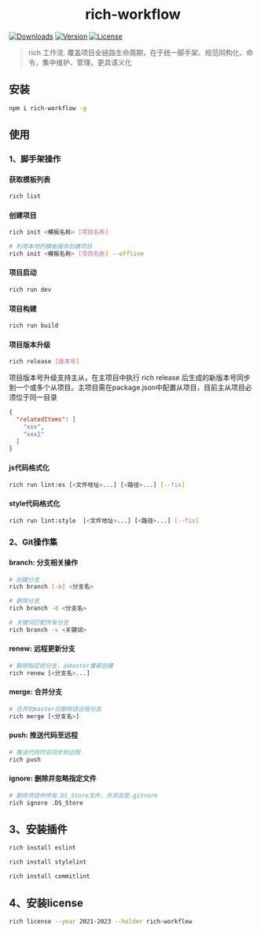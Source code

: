 <h1 align="center">rich-workflow</h1>

<p>
  <a href="https://npmcharts.com/compare/rich-workflow?minimal=true"><img src="https://img.shields.io/npm/dt/rich-workflow" alt="Downloads"></a>
  <a href="https://www.npmjs.com/package/rich-workflow"><img src="https://img.shields.io/npm/v/rich-workflow" alt="Version"></a>
  <a href="https://www.npmjs.com/package/rich-workflow"><img src="https://img.shields.io/npm/l/rich-workflow" alt="License"></a>
</p>


> rich 工作流. 覆盖项目全链路生命周期，在于统一脚手架、规范同构化、命令，集中维护、管理，更具语义化


## 安装

```sh
npm i rich-workflow -g
```

## 使用

### 1、脚手架操作

#### 获取模板列表  
```sh
rich list
```

#### 创建项目
```sh
rich init <模板名称> [项目名称]

# 利用本地的模板缓存创建项目
rich init <模板名称> [项目名称] --offline
```

#### 项目启动
```sh
rich run dev
```

#### 项目构建
```sh
rich run build
```

#### 项目版本升级
```sh
rich release [版本号]
```
项目版本号升级支持主从，在主项目中执行 rich release 后生成的新版本号同步到一个或多个从项目。主项目需在package.json中配置从项目，目前主从项目必须位于同一目录
```json
{
  "relatedItems": [
    "xxx",
    "xxx1"
  ]
}
```

#### js代码格式化
```sh
rich run lint:es [<文件地址>...] [<路径>...] [--fix]
```

#### style代码格式化
```sh
rich run lint:style  [<文件地址>...] [<路径>...] [--fix]
```

### 2、Git操作集

#### branch: 分支相关操作
```sh
# 创建分支
rich branch [-b] <分支名>

# 删除分支
rich branch -d <分支名>

# 关键词匹配所有分支
rich branch -s <关键词>
```
#### renew: 远程更新分支
```sh
# 删除指定的分支，从master重新创建
rich renew [<分支名>...]
```

#### merge: 合并分支
```sh
# 合并到master后删除该远程分支
rich merge [<分支名>]
```

#### push: 推送代码至远程
```sh
# 推送代码时会同步到远程
rich push
```

#### ignore: 删除并忽略指定文件
```sh
# 删除项目中所有.DS_Store文件，并添加至.gitnore
rich ignore .DS_Store
```

## 3、安装插件

```sh
rich install eslint

rich install stylelint

rich install commitlint
```

## 4、安装license
```sh
rich license --year 2021-2023 --holder rich-workflow
```
